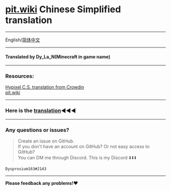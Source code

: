 # [pit.wiki](https://pit.wiki/) Chinese Simplified translation

---

 English/[简体中文](https://github.com/Dysprosium163/pitwiki_CS_translation/blob/main/README_Chinese_Simplified.md)

---

 #### Translated by Dy_La_N(Minecraft in game name)  
---

 ### Resources:                                   
 [Hypixel C.S. translation from Crowdin](https://crowdin.com/project/hypixel/zh-CN)     
 [pit.wiki](https://pit.wiki/)

---

### Here is the [translation](https://github.com/Dysprosium163/pitwiki_CS_translation/tree/main/CS_Translation):arrow_backward::arrow_backward::arrow_backward:  

---

 ### Any questions or issues?     
 >Create an issue on GitHub.     
 >If you don't have an account on GitHub? Or not easy access to GitHub?  
 >You can DM me through Discord.
 > This is my Discord :arrow_down::arrow_down::arrow_down:
 
    Dysprosium163#2143

---

**Please feedback any problems!:heart:**